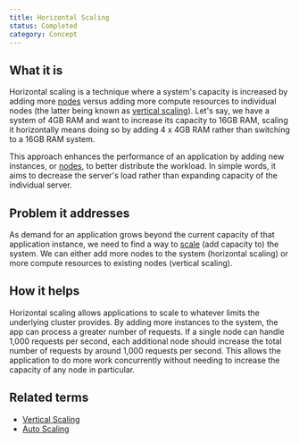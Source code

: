 ```yaml
---
title: Horizontal Scaling
status: Completed
category: Concept
---
```


## What it is

Horizontal scaling is a technique where a system's capacity is increased by adding more [nodes](/nodes/) 
versus adding more compute resources to individual nodes (the latter being known as [vertical scaling](/vertical-scaling/)). 
Let's say, we have a system of 4GB RAM and want to increase its capacity to 16GB RAM, 
scaling it horizontally means doing so by adding 4 x 4GB RAM rather than switching to a 16GB RAM system.

This approach enhances the performance of an application by adding new instances, or [nodes](/nodes/), 
to better distribute the workload. 
In simple words, it aims to decrease the server's load 
rather than expanding capacity of the individual server.

## Problem it addresses

As demand for an application grows beyond the current capacity of that application instance, 
we need to find a way to [scale](/scalability/) (add capacity to) the system. 
We can either add more nodes to the system (horizontal scaling) 
or more compute resources to existing nodes (vertical scaling).

## How it helps

Horizontal scaling allows applications to scale to whatever limits the underlying cluster provides. 
By adding more instances to the system, the app can process a greater number of requests. 
If a single node can handle 1,000 requests per second, 
each additional node should increase the total number of requests by around 1,000 requests per second. 
This allows the application to do more work concurrently 
without needing to increase the capacity of any node in particular.

## Related terms

* [Vertical Scaling](/vertical-scaling/)
* [Auto Scaling](/auto-scaling/)
